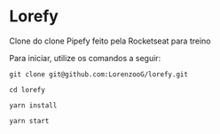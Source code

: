 # Lorefy

Clone do clone Pipefy feito pela Rocketseat para treino

Para iniciar, utilize os comandos a seguir:

```
git clone git@github.com:LorenzooG/lorefy.git
```

```
cd lorefy
```

```
yarn install
```

```
yarn start
```
